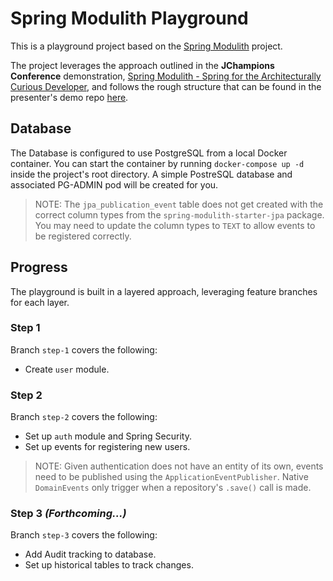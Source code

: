 # Spring Modulith Playground

This is a playground project based on the [Spring Modulith](https://docs.spring.io/spring-modulith/docs/0.4.0/reference/html/) project.

The project leverages the approach outlined in the **JChampions Conference** demonstration, [Spring Modulith - Spring for the Architecturally Curious Developer](https://www.youtube.com/watch?v=jWCuFPT0640), and follows the rough structure that can be found in the presenter's demo repo [here](https://github.com/odrotbohm/arch-evident-spring).

## Database
The Database is configured to use PostgreSQL from a local Docker container. You can start the container by running `docker-compose up -d` inside the project's root directory. A simple PostreSQL database and associated PG-ADMIN pod will be created for you.

> NOTE: The `jpa_publication_event` table does not get created with the correct column types from the `spring-modulith-starter-jpa` package. You may need to update the column types to `TEXT` to allow events to be registered correctly.

## Progress

The playground is built in a layered approach, leveraging feature branches for each layer.

### Step 1

Branch `step-1` covers the following:

 - Create `user` module.


### Step 2

Branch `step-2` covers the following:

 - Set up `auth` module and Spring Security.
 - Set up events for registering new users.

> NOTE: Given authentication does not have an entity of its own, events need to be published using the `ApplicationEventPublisher`. Native `DomainEvents` only trigger when a repository's `.save()` call is made.


### Step 3 *(Forthcoming...)*

Branch `step-3` covers the following:

 - Add Audit tracking to database.
 - Set up historical tables to track changes.

